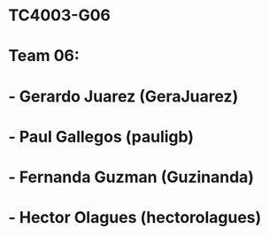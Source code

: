 # TC4003-G06

# Team 06:
# - Gerardo Juarez (GeraJuarez)
# - Paul Gallegos (pauligb)
# - Fernanda Guzman (Guzinanda)
# - Hector Olagues (hectorolagues)
